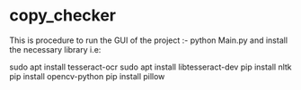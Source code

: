 # copy_checker

This is procedure to run the GUI of the project :-  python Main.py
and install the necessary library i.e:

sudo apt install tesseract-ocr
sudo apt install libtesseract-dev
pip install nltk
pip install opencv-python
pip install pillow
